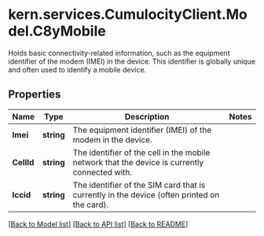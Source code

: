 # kern.services.CumulocityClient.Model.C8yMobile
Holds basic connectivity-related information, such as the equipment identifier of the modem (IMEI) in the device. This identifier is globally unique and often used to identify a mobile device.

## Properties

Name | Type | Description | Notes
------------ | ------------- | ------------- | -------------
**Imei** | **string** | The equipment identifier (IMEI) of the modem in the device. | 
**CellId** | **string** | The identifier of the cell in the mobile network that the device is currently connected with. | 
**Iccid** | **string** | The identifier of the SIM card that is currently in the device (often printed on the card). | 

[[Back to Model list]](../README.md#documentation-for-models) [[Back to API list]](../README.md#documentation-for-api-endpoints) [[Back to README]](../README.md)

